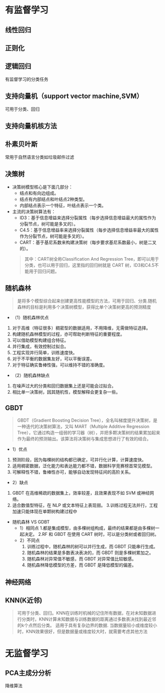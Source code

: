  # 有监督学习
 ## 线性回归
 ## 正则化

 ## 逻辑回归
 有监督学习的分类任务
 ## 支持向量机（support vector machine,SVM）
 可用于分类、回归
 ## 支持向量机核方法
 ## 朴素贝叶斯
 常用于自然语言分类如垃圾邮件过滤
 ## 决策树
 - 决策树模型核心是下面几部分：
    + 结点和有向边组成。
    + 结点有内部结点和叶结点2种类型。
    + 内部结点表示一个特征，叶结点表示一个类。
 - 主流的决策树算法有：
    + ID3：基于信息增益来选择分裂属性（每步选择信息增益最大的属性作为分裂节点，树可能是多叉的）。
    + C4.5：基于信息增益率来选择分裂属性（每步选择信息增益率最大的属性作为分裂节点，树可能是多叉的）。
    + CART：基于基尼系数来构建决策树（每步要求基尼系数最小，树是二叉的）。
    >其中：CART树全称Classification And Regression Tree，即可以用于分类，也可以用于回归，这里指的回归树就是 CART 树，ID3和C4.5不能用于回归问题。
 ## 随机森林
 >是将多个模型综合起来创建更高性能模型的方法，可用于回归、分类.随机森林的目标是利用多个决策树模型，获得比单个决策树更高的预测精度
 >
- （1）随机森林优点
1. 对于高维（特征很多）稠密型的数据适用，不用降维，无需做特征选择。
2. 构建随机森林模型的过程，亦可帮助判断特征的重要程度。
3. 可以借助模型构建组合特征。
4. 并行集成，有效控制过拟合。
5. 工程实现并行简单，训练速度快。
6. 对于不平衡的数据集友好，可以平衡误差。
7. 对于特征确实鲁棒性强，可以维持不错的准确度。
- （2）随机森林缺点
1. 在噪声过大的分类和回归数据集上还是可能会过拟合。
2. 相比单一决策树，因其随机性，模型解释会更复杂一些。
## GBDT
>GBDT（Gradient Boosting Decision Tree），全名叫梯度提升决策树，是一种迭代的决策树算法，又叫 MART（Multiple Additive Regression Tree），它通过构造一组弱的学习器（树），并把多颗决策树的结果累加起来作为最终的预测输出。该算法将决策树与集成思想进行了有效的结合。
- 1）优点
1. 预测阶段，因为每棵树的结构都已确定，可并行化计算，计算速度快。
2. 适用稠密数据，泛化能力和表达能力都不错，数据科学竞赛榜首常见模型。
3. 可解释性不错，鲁棒性亦可，能够自动发现特征间的高阶关系。
- 2）缺点
1. GBDT 在高维稀疏的数据集上，效率较差，且效果表现不如 SVM 或神经网络。
2. 适合数值型特征，在 NLP 或文本特征上表现弱。
3.训练过程无法并行，工程加速只能体现在单颗树构建过程中
- 随机森林 VS GDBT
    + 1）相同点
        1.都是集成模型，由多棵树组构成，最终的结果都是由多棵树一起决定。
        2.RF 和 GBDT 在使用 CART 树时，可以是分类树或者回归树。
    + 2）不同点
        1. 训练过程中，随机森林的树可以并行生成，而 GBDT 只能串行生成。
        2. 随机森林的结果是多数表决表决的，而 GBDT 则是多棵树累加之。
        3. 随机森林对异常值不敏感，而 GBDT 对异常值比较敏感。
        4. 随机森林降低模型的方差，而 GBDT 是降低模型的偏差。
 ## 神经网络
 ## KNN(K近邻)
 >可用于分类、回归。KNN在训练时机械的记住所有数据，在对未知数据进行分类时，KNN计算未知数据与训练数据的距离通过多数表决找到最近邻的k个点然后分类。
 >适用于具有复杂边界的数据.
 >当数据量较小或维度较小时，KNN效果很好，但是数据量或维度较大时，就需要考虑其他方法
 # 无监督学习
 ## PCA主成分分析
 降维算法
 ## 
 ## 
 ## 
 ## 